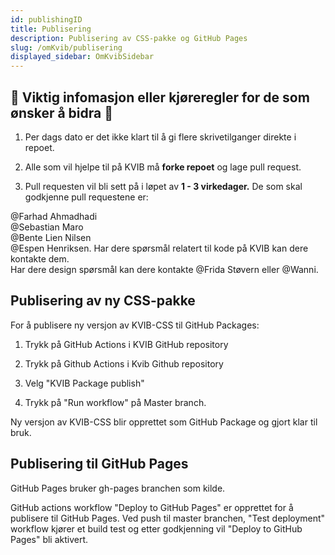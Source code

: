 ```yaml
---
id: publishingID
title: Publisering
description: Publisering av CSS-pakke og GitHub Pages
slug: /omKvib/publisering
displayed_sidebar: OmKvibSidebar
---
```


## 🚦 Viktig infomasjon eller kjøreregler for de som ønsker å bidra 🚦

1. Per dags dato er det ikke klart til å gi flere skrivetilganger direkte i repoet.  

2. Alle som vil hjelpe til på KVIB må **forke repoet** og lage pull request.  

3. Pull requesten vil bli sett på i løpet av **1 - 3 virkedager.** De som skal godkjenne pull requestene er:  

@Farhad Ahmadhadi  
@Sebastian Maro  
@Bente Lien Nilsen   
@Espen Henriksen.
Har dere spørsmål relatert til kode på KVIB kan dere kontakte dem.  
Har dere design spørsmål kan dere kontakte @Frida Støvern eller @Wanni.

## Publisering av ny CSS-pakke
For å publisere ny versjon av KVIB-CSS til GitHub Packages:
1. Trykk på GitHub Actions i KVIB GitHub repository

1. Trykk på Github Actions i Kvib Github repository

2. Velg  "KVIB Package publish"

3. Trykk på "Run workflow" på Master branch.

Ny versjon av KVIB-CSS blir opprettet som GitHub Package og gjort klar til bruk.

## Publisering til GitHub Pages
GitHub Pages bruker gh-pages branchen som kilde.

GitHub actions workflow "Deploy to GitHub Pages" er opprettet for å publisere til GitHub Pages.
Ved push til master branchen, "Test deployment" workflow kjører et build test og etter godkjenning vil "Deploy to GitHub Pages" bli aktivert.
